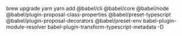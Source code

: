 brew upgrade yarn
yarn add @babel/cli @babel/core @babel/node @babel/plugin-proposal-class-properties @babel/preset-typescript @babel/plugin-proposal-decorators @babel/preset-env babel-plugin-module-resolver babel-plugin-transform-typescript-metadata  -D